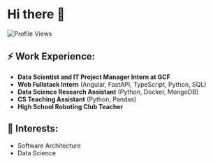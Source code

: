 # Hi there 👋

![Profile Views](https://komarev.com/ghpvc/?username=Wellbek&color=blue)

## ⚡ Work Experience:

- **Data Scientist and IT Project Manager Intern at GCF**
- **Web Fullstack Intern** (Angular, FastAPI, TypeScript, Python, SQL)
- **Data Science Research Assistant** (Python, Docker, MongoDB)
- **CS Teaching Assistant** (Python, Pandas)
- **High School Roboting Club Teacher**

## 🌱 Interests:

- Software Architecture
- Data Science
